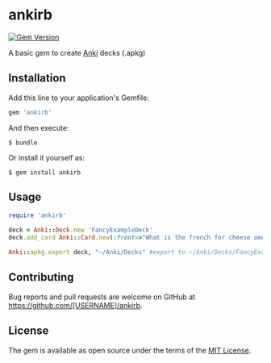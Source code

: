 # ankirb

[![Gem Version](https://badge.fury.io/rb/ankirb.svg)](https://badge.fury.io/rb/ankirb)
 
A basic gem to create [Anki](http://ankisrs.net/) decks (.apkg)

## Installation

Add this line to your application's Gemfile:

```ruby
gem 'ankirb'
```

And then execute:

    $ bundle

Or install it yourself as:

    $ gem install ankirb

## Usage

```ruby
require 'ankirb'

deck = Anki::Deck.new 'FancyExampleDeck'
deck.add_card Anki::Card.new(:front=>"What is the french for cheese omelette?", :back=>"Omelette au fromage")

Anki::apkg.export deck, "~/Anki/Decks" #export to ~/Anki/Decks/FancyExampleDeck.apkg
```

## Contributing

Bug reports and pull requests are welcome on GitHub at https://github.com/[USERNAME]/ankirb.


## License

The gem is available as open source under the terms of the [MIT License](http://opensource.org/licenses/MIT).

